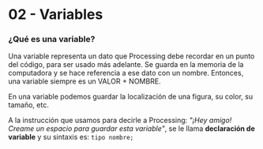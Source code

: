 # 02 - Variables

### ¿Qué es una variable?

Una variable representa un dato que Processing debe recordar en un punto del código, para ser usado más adelante. Se guarda en la memoria de la computadora y se hace referencia a ese dato con un nombre. Entonces, una variable siempre es un VALOR + NOMBRE.

En una variable podemos guardar la localización de una figura, su color, su tamaño, etc.

A la instrucción que usamos para decirle a Processing: _"¡Hey amigo! Creame un espacio para guardar esta variable"_, se le llama **declaración de variable** y su sintaxis es:
```tipo nombre;```
